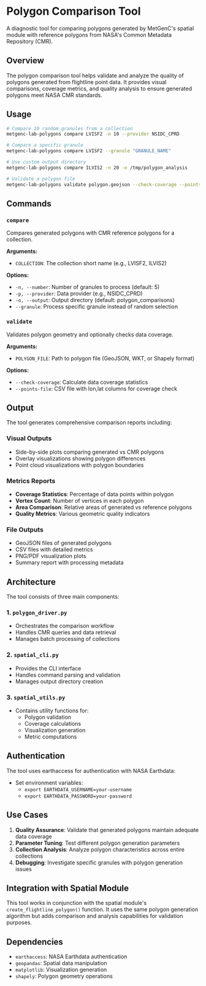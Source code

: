 # Polygon Comparison Tool

A diagnostic tool for comparing polygons generated by MetGenC's spatial module with reference polygons from NASA's Common Metadata Repository (CMR).

## Overview

The polygon comparison tool helps validate and analyze the quality of polygons generated from flightline point data. It provides visual comparisons, coverage metrics, and quality analysis to ensure generated polygons meet NASA CMR standards.

## Usage

```bash
# Compare 10 random granules from a collection
metgenc-lab-polygons compare LVISF2 -n 10 --provider NSIDC_CPRD

# Compare a specific granule
metgenc-lab-polygons compare LVISF2 --granule "GRANULE_NAME"

# Use custom output directory
metgenc-lab-polygons compare ILVIS2 -n 20 -o /tmp/polygon_analysis

# Validate a polygon file
metgenc-lab-polygons validate polygon.geojson --check-coverage --points-file points.csv
```

## Commands

### `compare`
Compares generated polygons with CMR reference polygons for a collection.

**Arguments:**
- `COLLECTION`: The collection short name (e.g., LVISF2, ILVIS2)

**Options:**
- `-n, --number`: Number of granules to process (default: 5)
- `-p, --provider`: Data provider (e.g., NSIDC_CPRD)
- `-o, --output`: Output directory (default: polygon_comparisons)
- `--granule`: Process specific granule instead of random selection

### `validate`
Validates polygon geometry and optionally checks data coverage.

**Arguments:**
- `POLYGON_FILE`: Path to polygon file (GeoJSON, WKT, or Shapely format)

**Options:**
- `--check-coverage`: Calculate data coverage statistics
- `--points-file`: CSV file with lon,lat columns for coverage check

## Output

The tool generates comprehensive comparison reports including:

### Visual Outputs
- Side-by-side plots comparing generated vs CMR polygons
- Overlay visualizations showing polygon differences
- Point cloud visualizations with polygon boundaries

### Metrics Reports
- **Coverage Statistics**: Percentage of data points within polygon
- **Vertex Count**: Number of vertices in each polygon
- **Area Comparison**: Relative areas of generated vs reference polygons
- **Quality Metrics**: Various geometric quality indicators

### File Outputs
- GeoJSON files of generated polygons
- CSV files with detailed metrics
- PNG/PDF visualization plots
- Summary report with processing metadata

## Architecture

The tool consists of three main components:

### 1. `polygon_driver.py`
- Orchestrates the comparison workflow
- Handles CMR queries and data retrieval
- Manages batch processing of collections

### 2. `spatial_cli.py`
- Provides the CLI interface
- Handles command parsing and validation
- Manages output directory creation

### 3. `spatial_utils.py`
- Contains utility functions for:
  - Polygon validation
  - Coverage calculations
  - Visualization generation
  - Metric computations

## Authentication

The tool uses earthaccess for authentication with NASA Earthdata:
- Set environment variables:
  - `export EARTHDATA_USERNAME=your-username`
  - `export EARTHDATA_PASSWORD=your-password`

## Use Cases

1. **Quality Assurance**: Validate that generated polygons maintain adequate data coverage
2. **Parameter Tuning**: Test different polygon generation parameters
3. **Collection Analysis**: Analyze polygon characteristics across entire collections
4. **Debugging**: Investigate specific granules with polygon generation issues

## Integration with Spatial Module

This tool works in conjunction with the spatial module's `create_flightline_polygon()` function. It uses the same polygon generation algorithm but adds comparison and analysis capabilities for validation purposes.

## Dependencies

- `earthaccess`: NASA Earthdata authentication
- `geopandas`: Spatial data manipulation
- `matplotlib`: Visualization generation
- `shapely`: Polygon geometry operations
